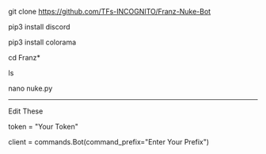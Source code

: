 git clone https://github.com/TFs-INCOGNITO/Franz-Nuke-Bot

pip3 install discord

pip3 install colorama

cd Franz*

ls

nano nuke.py

------------------------

Edit These

token = "Your Token"

client = commands.Bot(command_prefix="Enter Your Prefix")
